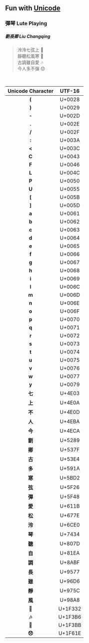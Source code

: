 ## Fun with [Unicode](https://home.unicode.org/basic-info/overview/)
### 彈琴   Lute Playing
##### 劉長卿 Liu Changqing

> 泠泠七弦上 🎻  
> 靜聽松風寒 🌲  
> 古調雖自愛 🎶  
> 今人多不彈 😞  

<br/>
 

| Unicode Character | UTF-16 |
|:-----------------:|:------:|
| **(** | U+0028 |
| **)** | U+0029 |
| **-** | U+002D |
| **.** | U+002E |
| **/** | U+002F |
| **:** | U+003A |
| **<** | U+003C |
| **C** | U+0043 |
| **F** | U+0046 |
| **L** | U+004C |
| **P** | U+0050 |
| **U** | U+0055 |
| **[** | U+005B |
| **]** | U+005D |
| **a** | U+0061 |
| **b** | U+0062 |
| **c** | U+0063 |
| **d** | U+0064 |
| **e** | U+0065 |
| **f** | U+0066 |
| **g** | U+0067 |
| **h** | U+0068 |
| **i** | U+0069 |
| **l** | U+006C |
| **m** | U+006D |
| **n** | U+006E |
| **o** | U+006F |
| **p** | U+0070 |
| **q** | U+0071 |
| **r** | U+0072 |
| **s** | U+0073 |
| **t** | U+0074 |
| **u** | U+0075 |
| **v** | U+0076 |
| **w** | U+0077 |
| **y** | U+0079 |
| **七** | U+4E03 |
| **上** | U+4E0A |
| **不** | U+4E0D |
| **人** | U+4EBA |
| **今** | U+4ECA |
| **劉** | U+5289 |
| **卿** | U+537F |
| **古** | U+53E4 |
| **多** | U+591A |
| **寒** | U+5BD2 |
| **弦** | U+5F26 |
| **彈** | U+5F48 |
| **愛** | U+611B |
| **松** | U+677E |
| **泠** | U+6CE0 |
| **琴** | U+7434 |
| **聽** | U+807D |
| **自** | U+81EA |
| **調** | U+8ABF |
| **長** | U+9577 |
| **雖** | U+96D6 |
| **靜** | U+975C |
| **風** | U+98A8 |
| **🌲** | U+1F332 |
| **🎶** | U+1F3B6 |
| **🎻** | U+1F3BB |
| **😞** | U+1F61E |
